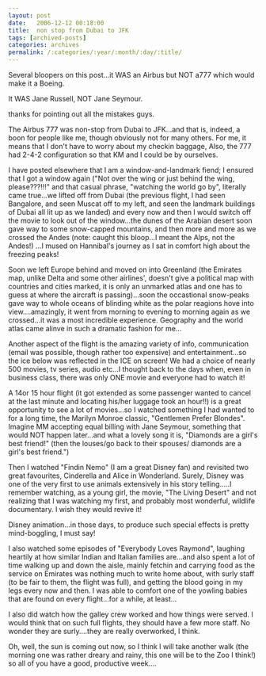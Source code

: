 ```yaml
---
layout: post
date:	2006-12-12 00:18:00
title:  non stop from Dubai to JFK
tags: [archived-posts]
categories: archives
permalink: /:categories/:year/:month/:day/:title/
---
```

Several bloopers on this post...it WAS an Airbus but NOT a777 which would make it a Boeing.


It WAS Jane Russell, NOT Jane Seymour.

thanks for pointing out all the mistakes guys.

The Airbus 777 was non-stop from Dubai to JFK...and that is, indeed, a boon for people like me, though obviously not for many others. For me, it means that I don't have to worry about my checkin baggage, Also, the 777 had 2-4-2 configuration so that KM and I could be by ourselves.

I have posted elsewhere that I am a window-and-landmark fiend; I ensured that I got a window again ("Not over the wing or just behind the wing, please???!!!" and that casual phrase, "watching the world go by", literally came true...we lifted off from Dubai (the previous flight, I had seen Bangalore, and seen Muscat off to my left, and seen the landmark buildings of Dubai all lit up as we landed) and every now and then I would switch off the movie to look out of the window...the dunes of the Arabian desert soon gave way to some snow-capped mountains, and then more and more as we crossed the Andes (note: <LJ user="idahoswede"> caught this bloop...I meant the Alps, not the Andes!) ...I mused on Hannibal's journey as I sat in comfort high about the freezing peaks!

Soon we left Europe behind and moved on into Greenland (the Emirates map, unlike Delta and some other airlines', doesn't give a political map with countries and cities marked, it is only an unmarked atlas and one has to guess at where the aircraft is passing)...soon the occastional snow-peaks gave way to whole oceans of blinding white as the polar reagions hove into view....amazingly, it went from morning to evening to morning again as we crossed...it was a most incredible experience. Geography and the world atlas came alinve in such a dramatic fashion for me...

Another aspect of the flight is the amazing variety of info, communication (email was possible, though rather too expensive) and entertainment...so the ice below was reflected in the ICE on screen! We had a choice of nearly 500 movies, tv series, audio etc...I thought back to the days when, even in business class, there was only ONE movie and everyone had to watch it! 

A 14or 15 hour flight (it got extended as some passenger wanted to cancel at the last minute and locating his/her luggage took an hour!!) is a great opportunity to see a lot of movies...so I watched something I had wanted to for a long time, the Marilyn Monroe classic, "Gentlemen Prefer Blondes". Imagine MM accepting equal billing with Jane Seymour, something that would NOT happen later...and what a lovely song it is, "Diamonds are a girl's best friend!" (then the louses/go back to their spouses/ diamonds are a girl's best friend.")

Then I watched "Findin Nemo" (I am a great Disney fan) and revisited two great favourites, Cinderella and Alice in Wonderland. Surely, Disney was one of the very first to use animals extensively in his story telling.....I remember watching, as a young girl, the movie, "The Living Desert" and not realizing that I was watching my first, and probably most wonderful, wildlife documentary. I wish they would revive it!

Disney animation...in those days, to produce such special effects is pretty mind-boggling, I must say!


I also watched some episodes of "Everybody Loves Raymond", laughing heartily at how similar Indian and Italian families are...and also spent a lot of time walking up and down the aisle, mainly fetchin and carrying food as the service on Emirates was nothing much to write home about, with surly staff (to be fair to them, the flight was full), and getting the blood going in my legs every now and then. I was able to comfort one of the yowling babies that are found on every flight...for a while, at least...

I also did watch how the galley crew worked and how things were served. I would think that on such full flights, they should have a few more staff. No wonder they are surly....they are really overworked, I think.

Oh, well, the sun is coming out now, so I think I will take another walk (the morning one was rather dreary and rainy, this one will be to the Zoo I think!) so all of you have a good, productive week....
